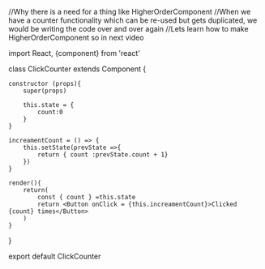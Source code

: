//Why there is a need for a thing like HigherOrderComponent
//When we have a counter functionality which can be re-used but gets duplicated, we would be writing the code over and over again
//Lets learn how to make HigherOrderComponent so in next video

import React, {component} from 'react'

class ClickCounter extends Component {

    constructor (props){
        super(props)

        this.state = {
            count:0
        }
    }

    increamentCount = () => {
        this.setState(prevState =>{
            return { count :prevState.count + 1}
        })
    }

    render(){
        return(
            const { count } =this.state
            return <Button onClick = {this.increamentCount}>Clicked {count} times</Button>
        )
    }
}

export default ClickCounter